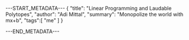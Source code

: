 ---START_METADATA---
{
  "title": "Linear Programming and Laudable Polytopes",
  "author": "Adi Mittal",
  "summary": "Monopolize the world with mx+b",
  "tags":[
    "me"
  ]
}


---END_METADATA---
